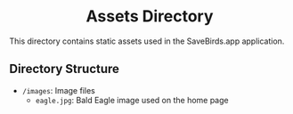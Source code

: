 <h1 align="center">Assets Directory</h1>

This directory contains static assets used in the SaveBirds.app application.

## Directory Structure

- `/images`: Image files
  - `eagle.jpg`: Bald Eagle image used on the home page 